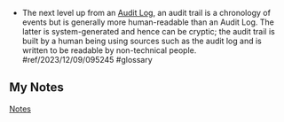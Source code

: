- The next level up from an [Audit Log](audit-log.md), an audit trail is a chronology of events but is generally more human-readable than an Audit Log. The latter is system-generated and hence can be cryptic; the audit trail is built by a human being using sources such as the audit log and is written to be readable by non-technical people. #ref/2023/12/09/095245 #glossary 
## My Notes
[Notes](mynotes/audit-trail-notes.md)
